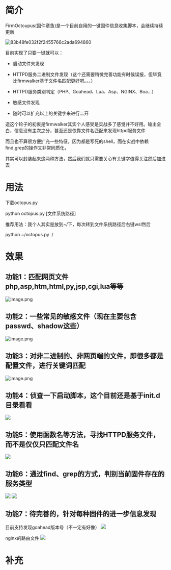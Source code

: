 # 简介
FirmOctoupus(固件章鱼)是一个目前自用的一键固件信息收集脚本，会继续持续更新

![83b48fe032f2f2455766c2ada694860](https://balloonblogsrcs.oss-cn-shanghai.aliyuncs.com/83b48fe032f2f2455766c2ada694860.jpg)

目前实现了只要一键就可以：

+ 启动文件夹发现

+ HTTPD服务二进制文件发现（这个还需要稍微完善功能有时候误报，但毕竟比firmwalker基于文件名匹配更好吧。。。）

+ HTTPD服务类别判定（PHP、Goahead、Lua、Asp、NGINX、Boa...）

+ 敏感文件发现

+ 随时可以扩充以上的关键字来进行二开

造这个轮子的初衷是firmwalker其实个人感受是实战多了感觉并不好用。输出全白，信息没有主次之分，甚至还是依靠文件名匹配来发现httpd服务文件

而且也不算很方便扩充一些特征，因为都是写死的shell，而在实战中依赖find,grep的操作又非常同质化，

其实可以封装起来这两种方法，然后我们就只需要关心有关键字值得关注然后加进去

# 用法

下载octopus.py

python octopus.py [文件系统路径]

推荐用法：我个人其实是放到~/下，每次转到文件系统路径后右键wsl然后

python ~/octopus.py ./

# 效果

## 功能1：匹配网页文件php,asp,htm,html,py,jsp,cgi,lua等等
![image.png](https://balloonblogsrcs.oss-cn-shanghai.aliyuncs.com/20250723123504.png)

## 功能2：一些常见的敏感文件（现在主要包含passwd、shadow这些）

![image.png](https://balloonblogsrcs.oss-cn-shanghai.aliyuncs.com/20250723123613.png)

## 功能3：对非二进制的、非网页端的文件，即很多都是配置文件，进行关键词匹配

![image.png](https://balloonblogsrcs.oss-cn-shanghai.aliyuncs.com/20250723123652.png)

## 功能4：侦查一下启动脚本，这个目前还是基于init.d目录看看

![](https://balloonblogsrcs.oss-cn-shanghai.aliyuncs.com/20250723124009.png)

## 功能5：使用函数名等方法，寻找HTTPD服务文件，而不是仅仅只匹配文件名

![](https://balloonblogsrcs.oss-cn-shanghai.aliyuncs.com/20250723124105.png)

## 功能6：通过find、grep的方式，判别当前固件存在的服务类型
![](https://balloonblogsrcs.oss-cn-shanghai.aliyuncs.com/20250723124313.png)
![](https://balloonblogsrcs.oss-cn-shanghai.aliyuncs.com/20250723124240.png)



## 功能7：待完善的，针对每种固件的进一步信息发现
目前支持发现goahead版本号（不一定有好像）
![](https://balloonblogsrcs.oss-cn-shanghai.aliyuncs.com/20250723124557.png)

nginx的路由文件
![](https://balloonblogsrcs.oss-cn-shanghai.aliyuncs.com/20250723125907.png)
# 补充
